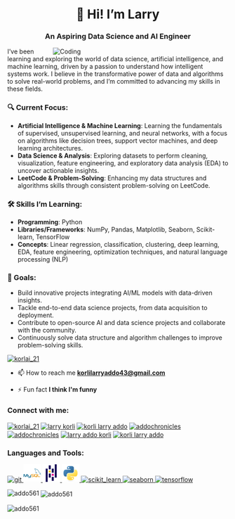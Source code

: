 <h1 align='center'>👋 Hi! I’m Larry</h1>
<h3 align="center">An Aspiring Data Science and AI Engineer</h3>
<img align='right' alt='Coding' width='400' src='https://media.licdn.com/dms/image/D4D12AQGU_-XHFuojKA/article-cover_image-shrink_720_1280/0/1686717091309?e=2147483647&v=beta&t=g851j23--0Js309QYECDBWcxDB1gVRQl6HXaHQF9bGI'>

I’ve been learning and exploring the world of data science, artificial intelligence, and machine learning, driven by a passion to understand how intelligent systems work. I believe in the transformative power of data and algorithms to solve real-world problems, and I’m committed to advancing my skills in these fields.

### 🔍 Current Focus:
- **Artificial Intelligence & Machine Learning**: Learning the fundamentals of supervised, unsupervised learning, and neural networks, with a focus on algorithms like decision trees, support vector machines, and deep learning architectures.  
- **Data Science & Analysis**: Exploring datasets to perform cleaning, visualization, feature engineering, and exploratory data analysis (EDA) to uncover actionable insights.  
- **LeetCode & Problem-Solving**: Enhancing my data structures and algorithms skills through consistent problem-solving on LeetCode.

### 🛠️ Skills I’m Learning:
- **Programming**: Python  
- **Libraries/Frameworks**: NumPy, Pandas, Matplotlib, Seaborn, Scikit-learn, TensorFlow  
- **Concepts**: Linear regression, classification, clustering, deep learning, EDA, feature engineering, optimization techniques, and natural language processing (NLP)  

### 🌱 Goals:
- Build innovative projects integrating AI/ML models with data-driven insights.  
- Tackle end-to-end data science projects, from data acquisition to deployment.  
- Contribute to open-source AI and data science projects and collaborate with the community.  
- Continuously solve data structure and algorithm challenges to improve problem-solving skills.  

<p align="left"> <a href="https://twitter.com/korlai_21" target="blank"><img src="https://img.shields.io/twitter/follow/korlai_21?logo=twitter&style=for-the-badge" alt="korlai_21" /></a> </p>

- 📫 How to reach me **korlilarryaddo43@gmail.com**

- ⚡ Fun fact **I think I'm funny**

### Connect with me:
<p align="left">
<a href="https://twitter.com/korlai_21" target="blank"><img align="center" src="https://raw.githubusercontent.com/rahuldkjain/github-profile-readme-generator/master/src/images/icons/Social/twitter.svg" alt="korlai_21" height="30" width="40" /></a>
<a href="https://linkedin.com/in/larry korli" target="blank"><img align="center" src="https://raw.githubusercontent.com/rahuldkjain/github-profile-readme-generator/master/src/images/icons/Social/linked-in-alt.svg" alt="larry korli" height="30" width="40" /></a>
<a href="https://kaggle.com/korli larry addo" target="blank"><img align="center" src="https://raw.githubusercontent.com/rahuldkjain/github-profile-readme-generator/master/src/images/icons/Social/kaggle.svg" alt="korli larry addo" height="30" width="40" /></a>
<a href="https://instagram.com/addochronicles" target="blank"><img align="center" src="https://raw.githubusercontent.com/rahuldkjain/github-profile-readme-generator/master/src/images/icons/Social/instagram.svg" alt="addochronicles" height="30" width="40" /></a>
<a href="https://www.youtube.com/c/addochronicles" target="blank"><img align="center" src="https://raw.githubusercontent.com/rahuldkjain/github-profile-readme-generator/master/src/images/icons/Social/youtube.svg" alt="addochronicles" height="30" width="40" /></a>
<a href="https://www.hackerrank.com/larry addo korli" target="blank"><img align="center" src="https://raw.githubusercontent.com/rahuldkjain/github-profile-readme-generator/master/src/images/icons/Social/hackerrank.svg" alt="larry addo korli" height="30" width="40" /></a>
<a href="https://www.leetcode.com/korli larry addo" target="blank"><img align="center" src="https://raw.githubusercontent.com/rahuldkjain/github-profile-readme-generator/master/src/images/icons/Social/leet-code.svg" alt="korli larry addo" height="30" width="40" /></a>
</p>

### Languages and Tools:
<p align="left"> 
<a href="https://git-scm.com/" target="_blank" rel="noreferrer"> <img src="https://www.vectorlogo.zone/logos/git-scm/git-scm-icon.svg" alt="git" width="40" height="40"/> </a> 
<a href="https://www.mysql.com/" target="_blank" rel="noreferrer"> <img src="https://raw.githubusercontent.com/devicons/devicon/master/icons/mysql/mysql-original-wordmark.svg" alt="mysql" width="40" height="40"/> </a> 
<a href="https://pandas.pydata.org/" target="_blank" rel="noreferrer"> <img src="https://raw.githubusercontent.com/devicons/devicon/2ae2a900d2f041da66e950e4d48052658d850630/icons/pandas/pandas-original.svg" alt="pandas" width="40" height="40"/> </a> 
<a href="https://www.python.org" target="_blank" rel="noreferrer"> <img src="https://raw.githubusercontent.com/devicons/devicon/master/icons/python/python-original.svg" alt="python" width="40" height="40"/> </a> 
<a href="https://scikit-learn.org/" target="_blank" rel="noreferrer"> <img src="https://upload.wikimedia.org/wikipedia/commons/0/05/Scikit_learn_logo_small.svg" alt="scikit_learn" width="40" height="40"/> </a> 
<a href="https://seaborn.pydata.org/" target="_blank" rel="noreferrer"> <img src="https://seaborn.pydata.org/_images/logo-mark-lightbg.svg" alt="seaborn" width="40" height="40"/> </a> 
<a href="https://www.tensorflow.org" target="_blank" rel="noreferrer"> <img src="https://www.vectorlogo.zone/logos/tensorflow/tensorflow-icon.svg" alt="tensorflow" width="40" height="40"/> </a> 
</p>

<p><img align="left" src="https://github-readme-stats.vercel.app/api/top-langs?username=addo561&show_icons=true&locale=en&layout=compact" alt="addo561" /></p>

<p>&nbsp;<img align="center" src="https://github-readme-stats.vercel.app/api?username=addo561&show_icons=true&locale=en" alt="addo561" /></p>

<p><img align="center" src="https://github-readme-streak-stats.herokuapp.com/?user=addo561&" alt="addo561" /></p>

